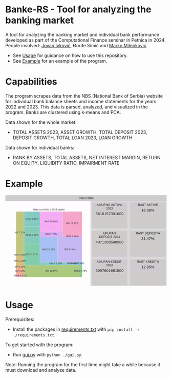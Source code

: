 # Banke-RS - Tool for analyzing the banking market

A tool for analyzing the banking market and individual bank performance developed as part of the Computational Finance seminar in Petnica in 2024.
People involved: [Jovan Ivković](https://github.com/jovanivko), Đorđe Simić and [Marko Milenković](https://github.com/MarkoMile).

 * See [Usage](#usage) for guidance on how to use this repository.
 * See [Example](#example) for an example of the program.

# Capabilities

The program scrapes data from the NBS (National Bank of Serbia) website for individual bank balance sheets and income statements for the years 2022 and 2023.
This data is parsed, analyzed, and visualized in the program. Banks are clustered using k-means and PCA.

Data shown for the whole market: 
* TOTAL ASSETS 2023, ASSET GROWTH, TOTAL DEPOSIT 2023, DEPOSIT GROWTH, TOTAL LOAN 2023, LOAN GROWTH

Data shown for individual banks: 
* RANK BY ASSETS, TOTAL ASSETS, NET INTEREST MARGIN, RETURN ON EQUITY, LIQUIDITY RATIO, IMPAIRMENT RATE

# Example

<p align="center">
<img src="media/banke-rs-example-hq.gif" alt="banke-rs-example">
</p>

# Usage

Prerequisites:
 * Install the packages in [requirements.txt](requirements.txt) with ```pip install -r ./requirements.txt```.

To get started with the program:

 * Run [gui.py](gui.py) with ```python ./gui.py```.

Note: Running the program for the first time might take a while because it must download and analyze data.


